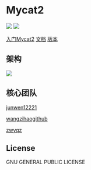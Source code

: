 # Mycat2

![](https://github.com/MyCATApache/Mycat2/workflows/Java%20CI%20-%20Mycat2%20Main/badge.svg)
![](https://github.com/MyCATApache/Mycat2/workflows/Java%20CI%20-%20Mycat2%20Dev/badge.svg)


[入门Mycat2](https://www.yuque.com/books/share/6606b3b6-3365-4187-94c4-e51116894695/fb2285b811138a442eb850f0127d7ea3)
[文档](https://www.yuque.com/books/share/6606b3b6-3365-4187-94c4-e51116894695)
[版本](http://dl.mycat.org.cn/2.0/1.13-release/)


## 架构

![](https://raw.githubusercontent.com/wiki/MyCATApache/Mycat2/img/stack.png)


## 核心团队

[junwen12221](https://github.com/junwen12221)

[wangzihaogithub](https://github.com/wangzihaogithub)

[zwyqz](https://github.com/zwyqz)



## License

GNU GENERAL PUBLIC LICENSE
